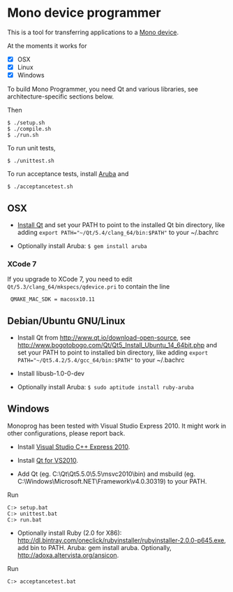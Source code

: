 # Mono device programmer

This is a tool for transferring applications to a [Mono device](http://openmono.com).

At the moments it works for
 - [X] OSX
 - [X] Linux
 - [X] Windows

To build Mono Programmer, you need Qt and various libraries, see architecture-specific sections below.

Then

    $ ./setup.sh
    $ ./compile.sh
    $ ./run.sh

To run unit tests,

    $ ./unittest.sh

To run acceptance tests, install [Aruba](https://github.com/cucumber/aruba) and

    $ ./acceptancetest.sh

## OSX

 - [Install Qt](https://www.qt.io/download-open-source/) and set your PATH to point to the installed Qt bin directory, like adding `export PATH="~/Qt/5.4/clang_64/bin:$PATH"` to your ~/.bachrc

 - Optionally install Aruba: `$ gem install aruba`

### XCode 7

If you upgrade to XCode 7, you need to edit `Qt/5.3/clang_64/mkspecs/qdevice.pri` to
contain the line

     QMAKE_MAC_SDK = macosx10.11

## Debian/Ubuntu GNU/Linux

 - Install Qt from http://www.qt.io/download-open-source, see http://www.bogotobogo.com/Qt/Qt5_Install_Ubuntu_14_64bit.php and set your PATH to point to installed bin directory, like adding `export PATH="~/Qt5.4.2/5.4/gcc_64/bin:$PATH"` to your ~/.bachrc

 - Install libusb-1.0-0-dev

 - Optionally install Aruba: `$ sudo aptitude install ruby-aruba`

## Windows

Monoprog has been tested with Visual Studio Express 2010.  It might work in other configurations, please report back.

- Install [Visual Studio C++ Express 2010](https://app.vssps.visualstudio.com/profile/review?download=true&family=VisualStudioCExpress&release=VisualStudio2010).

- Install [Qt for VS2010](http://download.qt.io/official_releases/qt/5.5/5.5.0/qt-opensource-windows-x86-msvc2010-5.5.0.exe).

- Add Qt (eg. C:\Qt\Qt5.5.0\5.5\msvc2010\bin) and msbuild (eg. C:\Windows\Microsoft.NET\Framework\v4.0.30319) to your PATH.

Run
 
    C:> setup.bat
    C:> unittest.bat
    C:> run.bat

- Optionally install Ruby (2.0 for X86): http://dl.bintray.com/oneclick/rubyinstaller/rubyinstaller-2.0.0-p645.exe, add bin to PATH.  Aruba: gem install aruba.  Optionally, http://adoxa.altervista.org/ansicon.
 
Run

    C:> acceptancetest.bat
